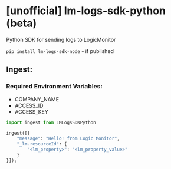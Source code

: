 # [unofficial] lm-logs-sdk-python (beta)
Python SDK for sending logs to LogicMonitor

`pip install lm-logs-sdk-node` - if published

## Ingest:

### Required Environment Variables: 
- COMPANY_NAME
- ACCESS_ID
- ACCESS_KEY

``` python
import ingest from LMLogsSDKPython

ingest([{
    "message": "Hello! from Logic Monitor",
    "_lm.resourceId": {
        "<lm_property>": "<lm_property_value>"
    }
}]);

```
